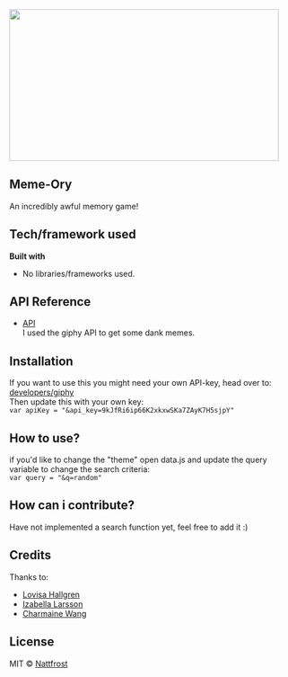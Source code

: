 <img src="https://media.giphy.com/media/3o6gbbuLW76jkt8vIc/giphy.gif" width="480" height="270">

## Meme-Ory
An incredibly awful memory game!

## Tech/framework used
<b>Built with</b>
- No libraries/frameworks used.

## API Reference
- [API](https://developers.giphy.com/)<br></b>
	I used the giphy API to get some dank memes.

## Installation
If you want to use this you might need your own API-key, head over to:
[developers/giphy](https://developers.giphy.com/dashboard/?create=true)<br></b>
Then update this with your own key: <br></b>
`var apiKey = "&api_key=9kJfRi6ip66K2xkxwSKa7ZAyK7H5sjpY"`

## How to use?
if you'd like to change the "theme" open data.js and update the query variable to change the search criteria:<br></b>
`var query = "&q=random"`

## How can i contribute?
Have not implemented a search function yet, feel free to add it :)

## Credits
Thanks to:
- [Lovisa Hallgren](https://github.com/lovisahallgren)
- [Izabella Larsson](https://github.com/izabellalarsson)
- [Charmaine Wang](https://github.com/charmaine-wang)


## License
MIT © [Nattfrost](https://github.com/Nattfrost)
